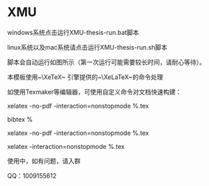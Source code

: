 # XMU

windows系统点击运行XMU-thesis-run.bat脚本

linux系统以及mac系统请点击运行XMU-thesis-run.sh脚本


脚本会自动运行如图所示（第一次运行可能需要较长时间，请耐心等待）。


本模板使用~\XeTeX~ 引擎提供的~\XeLaTeX~的命令处理

如使用Texmaker等编辑器，可使用自定义命令对文档快速构建：

xelatex -no-pdf -interaction=nonstopmode %.tex 

bibtex %

xelatex -no-pdf -interaction=nonstopmode %.tex 

xelatex -interaction=nonstopmode %.tex


使用中，如有问题，请入群

QQ：1009155612

